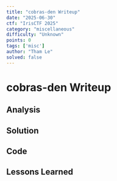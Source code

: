 ```yaml
---
title: "cobras-den Writeup"
date: "2025-06-30"
ctf: "IrisCTF 2025"
category: "miscellaneous"
difficulty: "Unknown"
points: 0
tags: ['misc']
author: "Tham Le"
solved: false
---
```


# cobras-den Writeup

## Analysis

## Solution

## Code

## Lessons Learned
